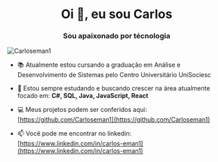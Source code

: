 <h1 align="center">Oi 👋, eu sou Carlos </h1>
<h3 align="center">Sou apaixonado por técnologia</h3>

<p align="left"> <img src="https://komarev.com/ghpvc/?username=luizoiw&label=Profile%20views&color=0e75b6&style=flat" alt="Carloseman1" /> </p>

- 📚 Atualmente estou cursando a graduação em Análise e Desenvolvimento de Sistemas pelo Centro Universitário
 UniSociesc

- 🌱 Estou sempre estudando e buscando crescer na área atualmente focado em: **C#, SQL, Java, JavaScript, React**

- 💻 Meus projetos podem ser conferidos aqui: [https://github.com/Carloseman1](https://github.com/Carloseman1)

- 📫 Você pode me encontrar no linkedin: [https://www.linkedin.com/in/carlos-eman1](https://www.linkedin.com/in/carlos-eman1)
